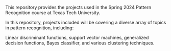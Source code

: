 This repository provides the projects used in the Spring 2024 Pattern Recognition course at Texas Tech University.

In this repository, projects included will be covering a diverse array of topics in pattern recognition, including:

Linear discriminant functions, support vector machines, generalized decision functions, Bayes classifier, and various clustering techniques.

